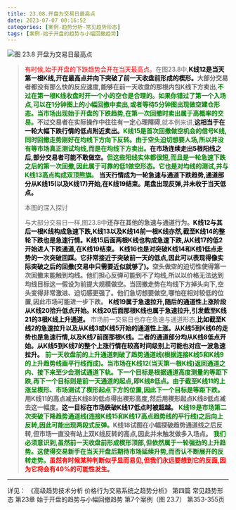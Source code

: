 ```yaml
---
title: 23.08.开盘为交易日最高点
date: 2023-07-07 00:16:52
categories: [案例-趋势分析-常见趋势形态]
tags: [案例-始于开盘的趋势与小幅回撤趋势]
---
```


![图 23.8 开盘为交易日最高点](
https://objectstorage.us-phoenix-1.oraclecloud.com/n/axdikqaqm3dc/b/bucket1/o/pa-price-charts%2Ftrends%2Fc23%2FSlide8.JPG)

>
><font color="red">有时候,始于开盘的下跌趋势会开在当天最高点。</font>在图23.8中,<font color="black">**K线12是当天第一根K线,开在最高点并向下突破了前一天收盘前形成的楔形。**</font>**大部分交易者都没有那么快的反应速度,能够在前一天收盘的那根内包K线下方卖出**,<font color="green">**不过在第一根K线收盘时开一个小的空仓是合理的。**如果你错过了第一个入场点,可以在1分钟图上的小幅回撤中卖出,或者**等待5分钟图出现做空建仓形态。当市场出现始于开盘的下跌趋势,在第一次回撤时卖出属于高概率的交易。**</font>**不过交易者在实际操作中往往有一定心理障碍**,就本例来讲,<font color="black">**这相当于在一轮大幅下跌行情的低点附近卖出。**</font><font color="green">**K线15是首次回撤做空机会的信号K线,同时回撤走势刚好在均线下方向下反转。由于空头迫切想要人场,所以并没有等市场真正测试均线,而是在均线下方卖出。**</font><font color="black">**在市场连续走出5根阳线之后,部分交易者可能不敢做空。**</font><font color="green">**但这些阳线实体都很短,而且是一轮急速下跌之后的第一次回撤,因此属于可靠的低1做空形态。它也是对均线的测试,并与K线13高点构成双顶熊旗。**</font>
><font color="black">**当天行情成为一轮急速与通道下跌趋势,通道部分从K线15(以及K线17)开始,在K线19结束。尾盘出现反弹,并未收于当天低点。**</font>
>
>本图的深入探讨
>
>与大部分交易日一样,图23.8中**还存在其他的急速与通道行为。**<font color="black">**K线12与其后一根K线构成急速下跌,K线13以及K线14前一根K线亦然,截至K线14的整轮下跌也是急速行情。K线15后面两根K线也构成急速下跌,从K线17的低2开始进人下跌通道,在K线19结束。**</font>
><font color="black">**K线16也是对突破K线14和K线1低点走势的一次突破回踩。它非常接近于突破前一天的低点,因此可以表现得像实际突破之后的回撤(交易中只需要近似就够了)。**</font>**空头做空的迫切性使得第一次回撤未能触到均线。他们担心反弹可能到不了均线,所以以价格无法达到均线目标这一假设为前提大规模做空。当回撤走势在均线下方掉头向下,空头变得非常激进、迫切感更强了。他们急切想要做空,哪怕在相对较低的位置,因此市场可能进一步下跌。**
><font color="black">**K线19属于急速拉升,随后的通道性上涨阶段从K线20拾升低点开始。K线20后面那根K线也属于急速拉升,引发截至K线21的3根K线上升通道。**</font>
>市场前一交易日也存在急速与通道形态,<font color="black">**比如截至K线2的急速拉升以及从K线3或K线5开始的通道性上涨。从K线5到K线6的走势也是急速行情,以及K线7前面那根K线。二者的通道部分均从K线8低点开始。从K线5到K线7的整个上涨行情在较高时间级别上可能也对应一波急速拉升。**</font>
><font color="green">**前一天收盘前的上升通道刺破了趋势通道线(根据连接K线5和K线9的上升趋势线画平行线而成)。当市场在K线12(当天第一根K线)返回通道之内、接下来至少会测试通道下轨。下一个目标是根据通道高度测量的等距下跌,再下一个目标则是前一天通道的起点,即K线8低点。由于截至K线11的上涨呈楔形、市场测试了楔形起点下方的位置,因此下一个目标是等距下跌。**</font>**用K线11的高点减去K线8的低点得出楔形高度,然后用楔形起点K线8低点减去这一幅度。**<font color="black">**这一目标在市场跌破K线17低点时被超越。**</font>
><font color="green">**K线19是市场第二次突破下降趋势通道线(连接K线15和K线17高点趋势线的平行线)之后向上反转,因此可能出现两段式反弹。**</font>**K线18试图在小幅探破趋势通道线之后反转,但市场一直没有站上双K线反转的高点,因此并未触发做多入场点。**
><font color="green">**我们必须意识到,虽然前一天收盘前形成楔形顶部,但依然属于一轮强劲的上升趋势。这使得交易新手在当天开盘后期待市场延续升势,而否认不断展开的反转走势。**</font><font color="red">**虽然有时候某种判断似乎显而易见,但我们永远要想到它的反面,因为它将会有40%的可能性发生。**</font>
>

---
详见：
《高级趋势技术分析 价格行为交易系统之趋势分析》
第四篇 常见趋势形态
第23章 始于开盘的趋势与小幅回撤趋势
第7个案例（图 23.7）
第353-355页

